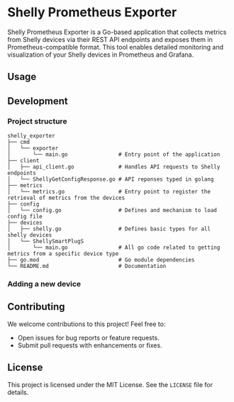 # Shelly Prometheus Exporter

Shelly Prometheus Exporter is a Go-based application that collects metrics from Shelly devices via their REST API endpoints and exposes them in Prometheus-compatible format. This tool enables detailed monitoring and visualization of your Shelly devices in Prometheus and Grafana.

## Usage

## Development

### Project structure
```
shelly_exporter
├── cmd
│   └── exporter
│       └── main.go                # Entry point of the application
├── client
│   ├── api_client.go              # Handles API requests to Shelly endpoints
│   └── ShellyGetConfigResponse.go # API reponses typed in golang
├── metrics
│   └── metrics.go                 # Entry point to register the retrieval of metrics from the devices
├── config
│   └── config.go                  # Defines and mechanism to load config file
├── devices
│   ├── shelly.go                  # Defines basic types for all shelly devices
│   └── ShellySmartPlugS
│       └── main.go                # All go code related to getting metrics from a specific device type
├── go.mod                         # Go module dependencies
└── README.md                      # Documentation
```

### Adding a new device

## Contributing

We welcome contributions to this project! Feel free to:

* Open issues for bug reports or feature requests.
* Submit pull requests with enhancements or fixes.

## License

This project is licensed under the MIT License. See the `LICENSE` file for details.